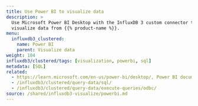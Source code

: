 ```yaml
---
title: Use Power BI to visualize data
description: >
  Use Microsoft Power BI Desktop with the InfluxDB 3 custom connector to query and
  visualize data from {{% product-name %}}.
menu:
  influxdb3_clustered:
    name: Power BI
    parent: Visualize data
weight: 104
influxdb3/clustered/tags: [visualization, powerbi, sql]
metadata: [SQL]
related:
  - https://learn.microsoft.com/en-us/power-bi/desktop/, Power BI documentation
  - /influxdb3/clustered/query-data/sql/
  - /influxdb3/clustered/query-data/execute-queries/odbc/
source: /shared/influxdb3-visualize/powerbi.md
---
```


<!-- //SOURCE content/shared/influxdb3-visualize/powerbi.md -->